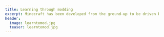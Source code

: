 ```yaml
---
title: Learning through modding
excerpt: Minecraft has been developed from the ground-up to be driven by users, who are empowered to develop the world as well as to program new objects and behaviors.
header:
  image: learntomod.jpg
  teaser: learntomod.jpg
---
```

